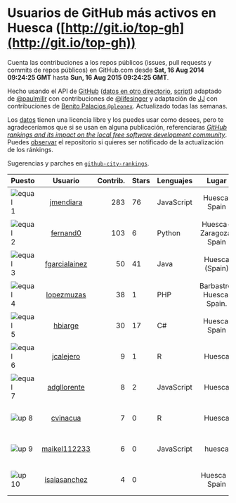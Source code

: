 
# Usuarios de GitHub más activos en Huesca ([http://git.io/top-gh](http://git.io/top-gh))



  Cuenta las contribuciones a los repos públicos (issues, pull requests y commits de repos públicos) en GitHub.com desde  **Sat, 16 Aug 2014 09:24:25 GMT** hasta **Sun, 16 Aug 2015 09:24:25 GMT**.

  Hecho usando el API de [GitHub](http://github.com) ([datos en otro directorio](https://github.com/JJ/top-github-users-data/tree/master/data), [script](https://github.com/JJ/top-github-users)) adaptado de [@paulmillr](https://github.com/paulmillr) con contribuciones de [@lifesinger](https://github.com/lifesinger) y adaptación de [JJ](http://jj.github.io) con contribuciones de [Benito Palacios `@pleonex`](http://github.com/pleonex). Actualizado todas las semanas.

  Los [datos](https://github.com/JJ/top-github-users-data/tree/master/data) tienen una licencia libre y los puedes usar como desees, pero te agradeceríamos que si se usan en alguna publicación, referenciaras [*GitHub rankings and its impact on the local free software development community*](https://thewinnower.com/papers/github-rankings-and-its-impact-on-the-local-free-software-development-community). Puedes [observar](https://github.com/JJ/top-github-users-data/subscription) el repositorio si quieres ser notificado de la actualización de los ránkings.

  Sugerencias y parches en [`github-city-rankings`](http://github.com/JJ/github-city-rankings).


| Puesto   |  Usuario  |Contrib.| Stars | Lenguajes   |      Lugar      |  Avatar  |
|----------|:---------:|-------:|-------|-------------|:---------------:|----------|
|![equal](https://raw.githubusercontent.com/JJ/github-city-rankings/master/img/equal.gif) 1 | [jmendiara](https://github.com/jmendiara) | 283 | 76 | JavaScript | Huesca, Spain | <img src='https://avatars3.githubusercontent.com/u/851359?v=3&s=64' width="64" title='Javier Mendiara'> |
|![equal](https://raw.githubusercontent.com/JJ/github-city-rankings/master/img/equal.gif) 2 | [fernand0](https://github.com/fernand0) | 103 | 6 | Python | Huesca-Zaragoza, Spain | <img src='https://avatars3.githubusercontent.com/u/2467?v=3&s=64' width="64" title='Fernando Tricas García'> |
|![equal](https://raw.githubusercontent.com/JJ/github-city-rankings/master/img/equal.gif) 3 | [fgarcialainez](https://github.com/fgarcialainez) | 50 | 41 | Java | Huesca (Spain) | <img src='https://avatars0.githubusercontent.com/u/1755561?v=3&s=64' width="64" title='Felix Garcia Lainez'> |
|![equal](https://raw.githubusercontent.com/JJ/github-city-rankings/master/img/equal.gif) 4 | [lopezmuzas](https://github.com/lopezmuzas) | 38 | 1 | PHP | Barbastro. Huesca. Spain. | <img src='https://avatars3.githubusercontent.com/u/1397384?v=3&s=64' width="64" title='Antonio López Muzás'> |
|![equal](https://raw.githubusercontent.com/JJ/github-city-rankings/master/img/equal.gif) 5 | [hbiarge](https://github.com/hbiarge) | 30 | 17 | C# | Huesca, Spain | <img src='https://avatars3.githubusercontent.com/u/473010?v=3&s=64' width="64" title='Hugo Biarge'> |
|![equal](https://raw.githubusercontent.com/JJ/github-city-rankings/master/img/equal.gif) 6 | [jcalejero](https://github.com/jcalejero) | 9 | 1 | R | Huesca | <img src='https://avatars3.githubusercontent.com/u/3702479?v=3&s=64' width="64" title='Jesus Armand Calejero Roman'> |
|![equal](https://raw.githubusercontent.com/JJ/github-city-rankings/master/img/equal.gif) 7 | [adgllorente](https://github.com/adgllorente) | 8 | 2 | JavaScript | Huesca | <img src='https://avatars2.githubusercontent.com/u/1067480?v=3&s=64' width="64" title='Adrián Gómez'> |
|![up](https://raw.githubusercontent.com/JJ/github-city-rankings/master/img/up.gif) 8 | [cvinacua](https://github.com/cvinacua) | 7 | 0 | R | Huesca | <img src='https://avatars3.githubusercontent.com/u/7510063?v=3&s=64' width="64" title='Chema Vinacua'> |
|![up](https://raw.githubusercontent.com/JJ/github-city-rankings/master/img/up.gif) 9 | [maikel112233](https://github.com/maikel112233) | 6 | 0 | JavaScript | huesca | <img src='https://avatars1.githubusercontent.com/u/3323392?v=3&s=64' width="64" title='maikel112233'> |
|![up](https://raw.githubusercontent.com/JJ/github-city-rankings/master/img/up.gif) 10 | [isaiasanchez](https://github.com/isaiasanchez) | 4 | 0 |  | Huesca - Spain | <img src='https://avatars2.githubusercontent.com/u/8542819?v=3&s=64' width="64" title='Isaias Sanchez'> |
